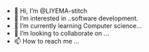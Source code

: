 - 👋 Hi, I’m @LIYEMA-stitch
- 👀 I’m interested in ..software development.
- 🌱 I’m currently learning Computer science...
- 💞️ I’m looking to collaborate on ...
- 📫 How to reach me ...

<!---
LIYEMA-stitch/LIYEMA-stitch is a ✨ special ✨ repository because its `README.md` (this file) appears on your GitHub profile.
You can click the Preview link to take a look at your changes.
--->

